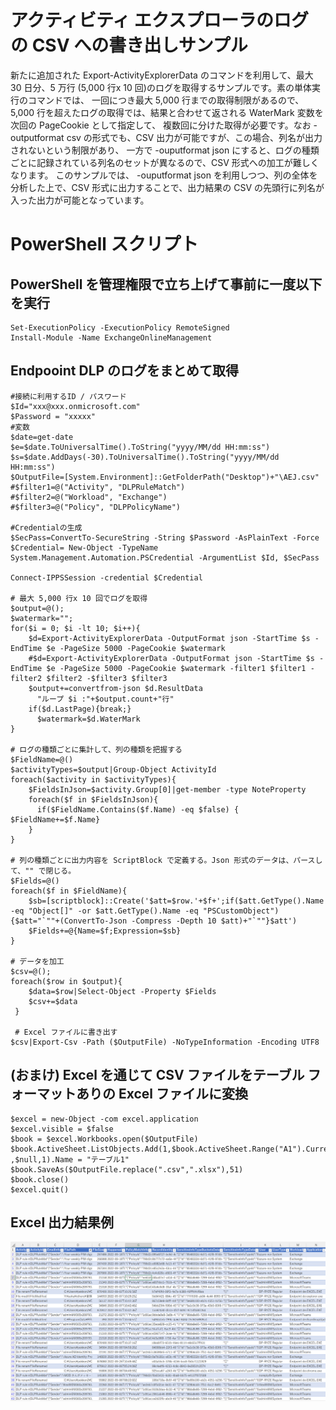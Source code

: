 # アクティビティ エクスプローラのログの CSV への書き出しサンプル
新たに追加された Export-ActivityExplorerData のコマンドを利用して、最大 30 日分、5 万行 (5,000 行x 10 回)のログを取得するサンプルです。素の単体実行のコマンドでは、
一回につき最大 5,000 行までの取得制限があるので、5,000 行を超えたログの取得では、結果と合わせて返される WaterMark 変数を次回の PageCookie として指定して、
複数回に分けた取得が必要です。なお -outputformat csv の形式でも、CSV 出力が可能ですが、この場合、列名が出力されないという制限があり、
一方で -ouputformat json にすると、ログの種類ごとに記録されている列名のセットが異なるので、CSV 形式への加工が難しくなります。
このサンプルでは、 -ouputformat json を利用しつつ、列の全体を分析した上で、CSV 形式に出力することで、出力結果の CSV の先頭行に列名が入った出力が可能となっています。

# PowerShell スクリプト
## PowerShell を管理権限で立ち上げて事前に一度以下を実行
```
Set-ExecutionPolicy -ExecutionPolicy RemoteSigned
Install-Module -Name ExchangeOnlineManagement
```
## Endpooint DLP のログをまとめて取得
```
#接続に利用するID / パスワード
$Id="xxx@xxx.onmicrosoft.com"
$Password = "xxxxx"
#変数
$date=get-date
$e=$date.ToUniversalTime().ToString("yyyy/MM/dd HH:mm:ss")
$s=$date.AddDays(-30).ToUniversalTime().ToString("yyyy/MM/dd HH:mm:ss")
$OutputFile=[System.Environment]::GetFolderPath("Desktop")+"\AEJ.csv"
#$filter1=@("Activity", "DLPRuleMatch")
#$filter2=@("Workload", "Exchange")
#$filter3=@("Policy", "DLPPolicyName")

#Credentialの生成
$SecPass=ConvertTo-SecureString -String $Password -AsPlainText -Force
$Credential= New-Object -TypeName System.Management.Automation.PSCredential -ArgumentList $Id, $SecPass

Connect-IPPSSession -credential $Credential

# 最大 5,000 行x 10 回でログを取得
$output=@();
$watermark="";
for($i = 0; $i -lt 10; $i++){
	$d=Export-ActivityExplorerData -OutputFormat json -StartTime $s -EndTime $e -PageSize 5000 -PageCookie $watermark
	#$d=Export-ActivityExplorerData -OutputFormat json -StartTime $s -EndTime $e -PageSize 5000 -PageCookie $watermark -filter1 $filter1 -filter2 $filter2 -$filter3 $filter3
	$output+=convertfrom-json $d.ResultData
      "ループ $i :"+$output.count+"行"
	if($d.LastPage){break;}
      $watermark=$d.WaterMark
}

# ログの種類ごとに集計して、列の種類を把握する
$FieldName=@()
$activityTypes=$output|Group-Object ActivityId
foreach($activity in $activityTypes){
    $FieldsInJson=$activity.Group[0]|get-member -type NoteProperty
    foreach($f in $FieldsInJson){
      if($FieldName.Contains($f.Name) -eq $false) { $FieldName+=$f.Name}
    }
}

# 列の種類ごとに出力内容を ScriptBlock で定義する。Json 形式のデータは、パースして、"" で閉じる。
$Fields=@()
foreach($f in $FieldName){
    $sb=[scriptblock]::Create('$att=$row.'+$f+';if($att.GetType().Name -eq "Object[]" -or $att.GetType().Name -eq "PSCustomObject"){$att="`""+(ConvertTo-Json -Compress -Depth 10 $att)+"`""}$att')
    $Fields+=@{Name=$f;Expression=$sb}
}

# データを加工
$csv=@();
foreach($row in $output){
    $data=$row|Select-Object -Property $Fields
    $csv+=$data
 }
 
 # Excel ファイルに書き出す
$csv|Export-Csv -Path ($OutputFile) -NoTypeInformation -Encoding UTF8
```

## (おまけ) Excel を通じて CSV ファイルをテーブル フォーマットありの Excel ファイルに変換
```
$excel = new-Object -com excel.application
$excel.visible = $false
$book = $excel.Workbooks.open($OutputFile)
$book.ActiveSheet.ListObjects.Add(1,$book.ActiveSheet.Range("A1").CurrentRegion ,$null,1).Name = "テーブル1"
$book.SaveAs($OutputFile.replace(".csv",".xlsx"),51)
$book.close()
$excel.quit()
```
## Excel 出力結果例
<img src="https://github.com/YoshihiroIchinose/E5Comp/blob/main/img/AE.png">
